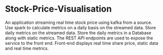 # Stock-Price-Visualisation
An application streaming real time stock price using kafka from a source. Use spark to calculate metrics on a daily basis on the streamed data. Store daily metrics on the streamed data. Store the daily metrics in a Database along with static metrics. The REST API endpoints are used to expose the service to the front end. Front-end displays real time share price, static data and real time metrics.
